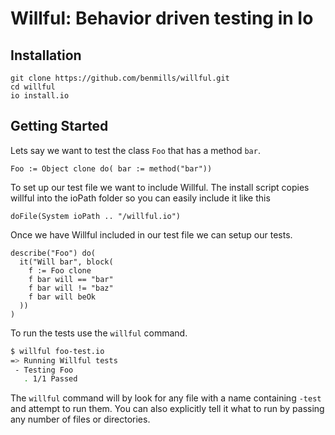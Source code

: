 Willful: Behavior driven testing in Io
============

Installation
-------------

```
git clone https://github.com/benmills/willful.git
cd willful
io install.io
```

Getting Started
----------------

Lets say we want to test the class `Foo` that has a method `bar`.

```
Foo := Object clone do( bar := method("bar"))
```

To set up our test file we want to include Willful. The install script copies willful into the ioPath folder so you can easily include it like this

```
doFile(System ioPath .. "/willful.io")
```

Once we have Willful included in our test file we can setup our tests.

```io
describe("Foo") do(
  it("Will bar", block(
    f := Foo clone
    f bar will == "bar"
    f bar will != "baz"
    f bar will beOk
  ))
)
```

To run the tests use the `willful` command.

```bash
$ willful foo-test.io
=> Running Willful tests        
 - Testing Foo                  
   . 1/1 Passed                 
```

The `willful` command will by look for any file with a name containing `-test` and attempt to run them. You can also explicitly tell it what to run by passing any number of files or directories.

